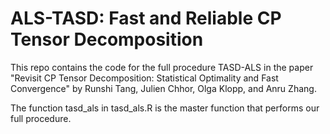 # ALS-TASD: Fast and Reliable CP Tensor Decomposition

This repo contains the code for the full procedure TASD-ALS in the paper "Revisit CP Tensor Decomposition: Statistical Optimality and Fast Convergence" by Runshi Tang, Julien Chhor, Olga Klopp, and Anru Zhang.

The function tasd_als in tasd_als.R is the master function that performs our full procedure. 
